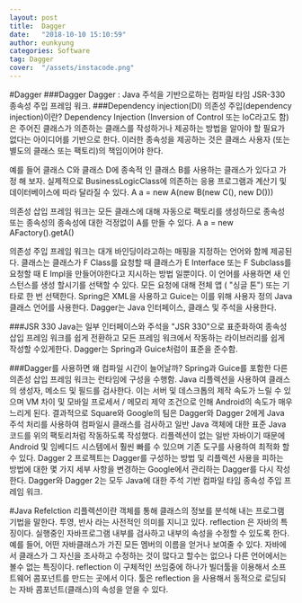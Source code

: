 ```yaml
---
layout: post
title:  Dagger
date:   "2018-10-10 15:10:59"
author: eunkyung
categories: Software
tag: Dagger
cover:  "/assets/instacode.png"
---
```

#Dagger
###Dagger
Dagger : Java 주석을 기반으로하는 컴파일 타임 JSR-330 종속성 주입 프레임 워크.
###Dependency injection(DI)
의존성 주입(dependency injection)이란?
Dependency Injection (Inversion of Control 또는 IoC라고도 함)은 주어진 클래스가 의존하는 클래스를 작성하거나 제공하는 방법을 알아야 할 필요가 없다는 아이디어를 기반으로 한다. 이러한 종속성을 제공하는 것은 클래스 사용자 (또는 별도의 클래스 또는 팩토리)의 책임이어야 한다.

예를 들어 클래스 C와 클래스 D에 종속적 인 클래스 B를 사용하는 클래스가 있다고 가정 해 보자. 실제적으로 BusinessLogicClass에 의존하는 응용 프로그램과 계산기 및 데이터베이스에 따라 달라질 수 있다. A a = new A(new B(new C(), new D()))


의존성 삽입 프레임 워크는 모든 클래스에 대해 자동으로 팩토리를 생성하므로 종속성 또는 종속성의 종속성에 대한 걱정없이 A를 만들 수 있다. A a = new AFactory().getA()

의존성 주입 프레임 워크는 대개 바인딩이라고하는 매핑을 지정하는 언어와 함께 제공된다. 클래스는 클래스가 F Class를 요청할 때 클래스가 E Interface 또는 F Subclass를 요청할 때 E Impl을 만들어야한다고 지시하는 방법 일뿐이다. 이 언어를 사용하면 새 인스턴스를 생성 할시기를 선택할 수 있다. 모든 요청에 ​​대해 전체 앱 ( "싱글 톤") 또는 기타로 한 번 선택한다. Spring은 XML을 사용하고 Guice는 이를 위해 사용자 정의 Java 클래스 언어를 사용한다. Dagger는 Java 인터페이스, 클래스 및 주석을 사용한다.

###JSR 330
Java는 일부 인터페이스와 주석을 "JSR 330"으로 표준화하여 종속성 삽입 프레임 워크를 쉽게 전환하고 모든 프레임 워크에서 작동하는 라이브러리를 쉽게 작성할 수있게한다. Dagger는 Spring과 Guice처럼이 표준을 준수함.

###Dagger를 사용하면 왜 컴파일 시간이 늘어날까?
Spring과 Guice를 포함한 다른 의존성 삽입 프레임 워크는 런타임에 구성을 수행함. Java 리플렉션을 사용하여 클래스의 생성자, 메소드 및 필드를 검사한다. 이는 서버 및 데스크톱의 제작 속도가 느릴 수 있으며 VM 차이 및 모바일 프로세서 / 메모리 제약 조건으로 인해 Android의 속도가 매우 느리게 된다. 결과적으로 Square와 Google의 팀은 Dagger와 Dagger 2에게 Java 주석 처리를 사용하여 컴파일시 클래스를 검사하고 일반 Java 객체에 대한 표준 Java 코드를 위의 팩토리처럼 작동하도록 작성했다. 리플렉션이 없는 일반 자바이기 때문에 Android 및 임베디드 시스템에서 훨씬 빠를 수 있으며 기존 도구를 사용하여 최적화 할 수 있다. Dagger 2 프로젝트는 Dagger를 구성하는 방법 및 리플렉션 사용을 피하는 방법에 대한 몇 가지 세부 사항을 변경하는 Google에서 관리하는 Dagger를 다시 작성한다. Dagger와 Dagger 2는 모두 Java에 대한 주석 기반 컴파일 타임 종속성 주입 프레임 워크.

#Java Refelction
리플렉션이란 객체를 통해 클래스의 정보를 분석해 내는 프로그램 기법을 말한다. 투영, 반사 라는 사전적인 의미를 지니고 있다.
reflection 은 자바의 특징이다. 실행중인 자바프로그램 내부를 검사하고 내부의 속성을 수정할 수 있도록 한다. 예를 들어, 어떤 자바클래스가 가진 모든 멤버의 이름을 얻거나 보여줄 수 있다.
자바에서 클래스가 그 자신을 조사하고 수정하는 것이  많다고 할수는 없으나 다른 언어에서는 볼수 없는 특징이다.
reflection 이 구체적인 쓰임중에 하나가 빌더툴을 이용해서 소프트웨어 콤포넌트를 만드는 곳에서 이다. 툴은 reflection 을 사용해서 동적으로 로딩되는 자바 콤포넌트(클래스)의 속성을 얻을 수 있다.

